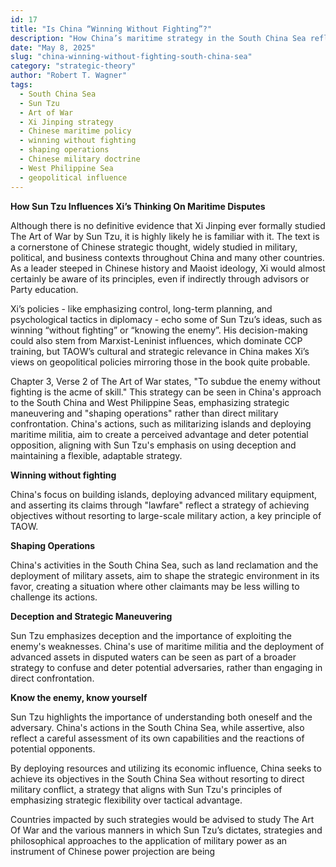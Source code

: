 ```yaml
---
id: 17
title: "Is China “Winning Without Fighting”?"
description: "How China’s maritime strategy in the South China Sea reflects Sun Tzu’s Art of War—achieving dominance through shaping operations, deception, and lawfare without firing a shot."
date: "May 8, 2025"
slug: "china-winning-without-fighting-south-china-sea"
category: "strategic-theory"
author: "Robert T. Wagner"
tags:
  - South China Sea
  - Sun Tzu
  - Art of War
  - Xi Jinping strategy
  - Chinese maritime policy
  - winning without fighting
  - shaping operations
  - Chinese military doctrine
  - West Philippine Sea
  - geopolitical influence
---
```


**How Sun Tzu Influences Xi’s Thinking On Maritime Disputes**

Although there is no definitive evidence that Xi Jinping ever formally studied The Art of War by Sun Tzu, it is highly likely he is familiar with it. The text is a cornerstone of Chinese strategic thought, widely studied in military, political, and business contexts throughout China and many other countries. As a leader steeped in Chinese history and Maoist ideology, Xi would almost certainly be aware of its principles, even if indirectly through advisors or Party education.

Xi’s policies - like emphasizing control, long-term planning, and psychological tactics in diplomacy - echo some of Sun Tzu’s ideas, such as winning “without fighting” or “knowing the enemy”. His decision-making could also stem from Marxist-Leninist influences, which dominate CCP training, but TAOW’s cultural and strategic relevance in China makes Xi’s views on geopolitical policies mirroring those in the book quite probable.

Chapter 3, Verse 2 of The Art of War states, "To subdue the enemy without fighting is the acme of skill." This strategy can be seen in China's approach to the South China and West Philippine Seas, emphasizing strategic maneuvering and "shaping operations" rather than direct military confrontation. China's actions, such as militarizing islands and deploying maritime militia, aim to create a perceived advantage and deter potential opposition, aligning with Sun Tzu's emphasis on using deception and maintaining a flexible, adaptable strategy.

**Winning without fighting**

China's focus on building islands, deploying advanced military equipment, and asserting its claims through "lawfare" reflect a strategy of achieving objectives without resorting to large-scale military action, a key principle of TAOW.

**Shaping Operations**

China's activities in the South China Sea, such as land reclamation and the deployment of military assets, aim to shape the strategic environment in its favor, creating a situation where other claimants may be less willing to challenge its actions.

**Deception and Strategic Maneuvering**

Sun Tzu emphasizes deception and the importance of exploiting the enemy's weaknesses. China's use of maritime militia and the deployment of advanced assets in disputed waters can be seen as part of a broader strategy to confuse and deter potential adversaries, rather than engaging in direct confrontation.

**Know the enemy, know yourself**

Sun Tzu highlights the importance of understanding both oneself and the adversary. China's actions in the South China Sea, while assertive, also reflect a careful assessment of its own capabilities and the reactions of potential opponents.

By deploying resources and utilizing its economic influence, China seeks to achieve its objectives in the South China Sea without resorting to direct military conflict, a strategy that aligns with Sun Tzu's principles of emphasizing strategic flexibility over tactical advantage.

Countries impacted by such strategies would be advised to study The Art Of War and the various manners in which Sun Tzu’s dictates, strategies and philosophical approaches to the application of military power as an instrument of Chinese power projection are being
